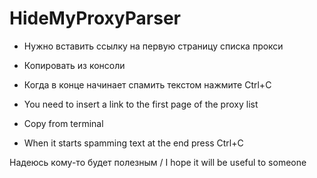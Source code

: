 # HideMyProxyParser

* Нужно вставить ссылку на первую страницу списка прокси
* Копировать из консоли
* Когда в конце начинает спамить текстом нажмите Ctrl+C

* You need to insert a link to the first page of the proxy list
* Copy from terminal
* When it starts spamming text at the end press Ctrl+C

Надеюсь кому-то будет полезным / I hope it will be useful to someone

